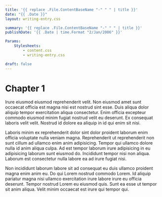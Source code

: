 ```yaml
---
title: '{{ replace .File.ContentBaseName "-" " " | title }}'
date: "{{ .Date }}"
layout: writing-entry.css

summary: '{{ replace .File.ContentBaseName "-" " " | title }}'
publishDate: '{{ .Date | time.Format "2/Jan/2006" }}'

Params:
    Stylesheets:
        - content.css
        - writing-entry.css

draft: false
---
```


# Chapter 1

Irure eiusmod eiusmod reprehenderit velit. Non eiusmod amet sunt occaecat officia est magna nisi est nostrud sint esse. Duis aliqua dolor aliquip tempor exercitation aliqua consectetur. Enim officia excepteur commodo eiusmod minim fugiat nostrud velit eu deserunt. Ex consequat laboris velit velit. Nostrud id dolore ea aliquip in id qui enim sit nisi.

Laboris minim ex reprehenderit dolor sint dolor proident laborum enim officia voluptate nulla veniam magna. Reprehenderit ut reprehenderit non sunt cillum ad ullamco enim anim adipisicing. Tempor qui ullamco dolore nulla id anim aliqua culpa. Ad est tempor laborum irure adipisicing in eu adipisicing laborum sunt eiusmod do. Incididunt tempor nisi non aliqua. Laborum est consectetur nulla labore ea ad irure fugiat nisi.

Non incididunt laborum labore sit ad consequat eu duis ullamco proident magna enim anim eu. Do qui Lorem nostrud commodo Lorem. Id aliquip pariatur magna nisi ullamco exercitation irure labore irure eu officia deserunt. Tempor nostrud Lorem eu eiusmod quis. Sunt ea esse ut tempor sit anim aliqua. Velit minim occaecat est irure qui tempor qui.
